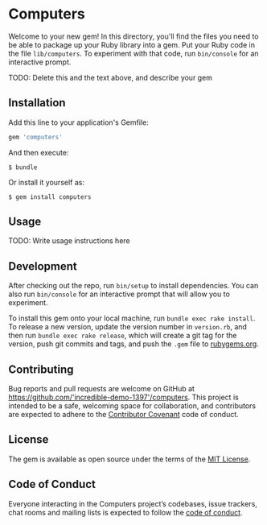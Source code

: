 # Computers

Welcome to your new gem! In this directory, you'll find the files you need to be able to package up your Ruby library into a gem. Put your Ruby code in the file `lib/computers`. To experiment with that code, run `bin/console` for an interactive prompt.

TODO: Delete this and the text above, and describe your gem

## Installation

Add this line to your application's Gemfile:

```ruby
gem 'computers'
```

And then execute:

    $ bundle

Or install it yourself as:

    $ gem install computers

## Usage

TODO: Write usage instructions here

## Development

After checking out the repo, run `bin/setup` to install dependencies. You can also run `bin/console` for an interactive prompt that will allow you to experiment.

To install this gem onto your local machine, run `bundle exec rake install`. To release a new version, update the version number in `version.rb`, and then run `bundle exec rake release`, which will create a git tag for the version, push git commits and tags, and push the `.gem` file to [rubygems.org](https://rubygems.org).

## Contributing

Bug reports and pull requests are welcome on GitHub at https://github.com/'incredible-demo-1397'/computers. This project is intended to be a safe, welcoming space for collaboration, and contributors are expected to adhere to the [Contributor Covenant](http://contributor-covenant.org) code of conduct.

## License

The gem is available as open source under the terms of the [MIT License](https://opensource.org/licenses/MIT).

## Code of Conduct

Everyone interacting in the Computers project’s codebases, issue trackers, chat rooms and mailing lists is expected to follow the [code of conduct](https://github.com/'incredible-demo-1397'/computers/blob/master/CODE_OF_CONDUCT.md).
